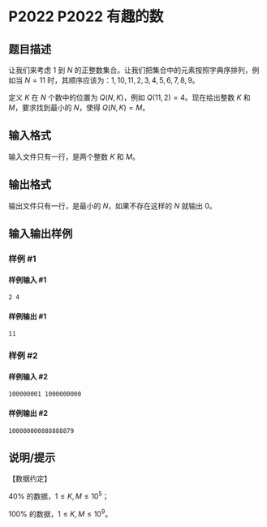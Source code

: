 # P2022 P2022 有趣的数

## 题目描述

让我们来考虑 $1$ 到 $N$ 的正整数集合。让我们把集合中的元素按照字典序排列，例如当 $N=11$ 时，其顺序应该为：$1,10,11,2,3,4,5,6,7,8,9$。

定义 $K$ 在 $N$ 个数中的位置为 $Q(N,K)$，例如 $Q(11,2)=4$。现在给出整数 $K$ 和 $M$，要求找到最小的 $N$，使得 $Q(N,K)=M$。

## 输入格式

输入文件只有一行，是两个整数 $K$ 和 $M$。

## 输出格式

输出文件只有一行，是最小的 $N$，如果不存在这样的 $N$ 就输出 $0$。

## 输入输出样例

### 样例 #1

#### 样例输入 #1

```
2 4
```

#### 样例输出 #1

```
11
```

### 样例 #2

#### 样例输入 #2

```
100000001 1000000000
```

#### 样例输出 #2

```
100000000888888879
```

## 说明/提示

【数据约定】


$40\%$ 的数据，$1 \le K,M \le 10^5$；

$100\%$ 的数据，$1 \le K,M \le 10^9$。

